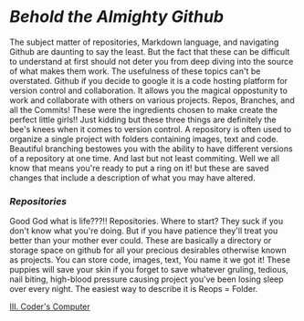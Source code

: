 # _Behold the Almighty Github_ #

The subject matter of repositories, Markdown language, and navigating Github are daunting to say the least. But the fact that these can be difficult to understand at first should not deter you from deep diving into the source of what makes them work. The usefulness of these topics can't be overstated.
Github if you decide to google it is a code hosting platform for version control and collaboration. It allows you the magical oppostunity to work and collaborate with others on various projects. Repos, Branches, and all the Commits! These were the ingredients chosen to make create the perfect little girls!! Just kidding but these three things are definitely the bee's knees when it comes to version control. A repository is often used to organize a single project with folders containing images, text and code. Beautiful branching bestowes you with the ability to have different versions of a repository at one time. And last but not least commiting. Well we all know that means you're ready to put a ring on it! but these are saved changes that include a description of what you may have altered.



### _Repositories_ ###

Good God what is life???!! Repositories. Where to start? They suck if you don't know what you're doing. But if you have patience they'll treat you better than your mother ever could. These are basically a directory or storage space on github for all your precious desirables otherwise known as projects. You can store code, images, text, You name it we got it! These puppies will save your skin if you forget to save whatever gruling, tedious, nail biting, high-blood pressure causing project you've been losing sleep over every night. The easiest way to describe it is Reops = Folder.

[III. Coder's Computer](https://marco-senpai.github.io/coders-computer.github.io/)
